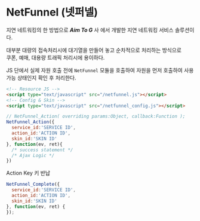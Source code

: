 # NetFunnel (넷퍼넬)

지연 네트워킹의 한 방법으로 _**Aim To G**_ 사 에서 개발한 지연 네트워킹 서비스 솔루션이다.

대부분 대량의 접속처리시에 대기열을 만들어 놓고 순차적으로 처리하는 방식으로  
쿠폰, 예매, 대용량 트래픽 처리시에 용이하다.

JS 단에서 실제 자원 호출 전에 `NetFunnel` 모듈을 호출하여 자원을 먼저 호출하여 사용 가능 상태인지 확인 후 처리한다.

```html
<!-- Resource JS -->
<script type="text/javascript" src="/netfunnel.js"></script>
<!-- Config & Skin -->
<script type="text/javascript" src="/netfunnel_config.js"></script>
```

```javascript
// NetFunnel_Action( overriding params:Object, callback:Function ); 
NetFunnel_Action({
  service_id:'SERVICE ID',
  action_id:'ACTION ID',
  skin_id:'SKIN ID'
}, function(ev, ret){
  /* success statement */
  /* Ajax Logic */
})
```

Action Key 키 반납

```javascript
NetFunnel_Complete({
  service_id:'SERVICE ID',
  action_id:'ACTION ID',
  skin_id:'SKIN ID'
}, function(ev, ret) {
});
```
